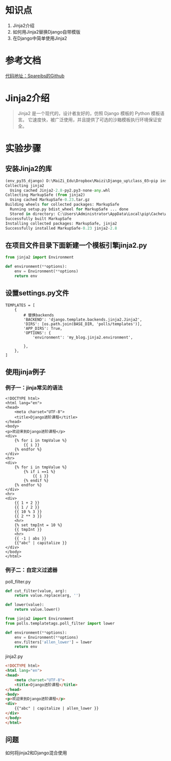 # 知识点

1. Jinja2介绍
2. 如何用Jinja2替换Django自带模版
3. 在Django中简单使用Jinja2


# 参考文档
[代码地址：Spareibs的Github](https://github.com/spareribs/learning/tree/master/Django/Django_up/class_03)

# Jinja2介绍

> Jinja2 是一个现代的，设计者友好的，仿照 Django 模板的 Python 模板语言。 它速度快，被广泛使用，并且提供了可选的沙箱模板执行环境保证安全。


# 实验步骤

## 安装Jinja2的库

```python
(env_py35_django) D:\MaiZi_Edu\Dropbox\Maizi\Django_up\class_03>pip install jinja2
Collecting jinja2
  Using cached Jinja2-2.8-py2.py3-none-any.whl
Collecting MarkupSafe (from jinja2)
  Using cached MarkupSafe-0.23.tar.gz
Building wheels for collected packages: MarkupSafe
  Running setup.py bdist_wheel for MarkupSafe ... done
  Stored in directory: C:\Users\Administrator\AppData\Local\pip\Cache\wheels\a3\fa\dc\0198eed9ad95489b8a4f45d14dd5d2aee3f8984e46862c5748
Successfully built MarkupSafe
Installing collected packages: MarkupSafe, jinja2
Successfully installed MarkupSafe-0.23 jinja2-2.8
```

## 在项目文件目录下面新建一个模板引擎jinja2.py
```python
from jinja2 import Environment

def environment(**options):
    env = Environment(**options)
    return env
```

## 设置settings.py文件
```
TEMPLATES = [
    {
        # 替换backends
        'BACKEND': 'django.template.backends.jinja2.Jinja2',
        'DIRS': [os.path.join(BASE_DIR, 'polls/templates')],
        'APP_DIRS': True,
        'OPTIONS': {
            'environment': 'my_blog.jinja2.environment',

        },
    },
]
```

## 使用jinja例子

### 例子一：jinja常见的语法
```
<!DOCTYPE html>
<html lang="en">
<head>
    <meta charset="UTF-8">
    <title>Django进阶课程</title>
</head>
<body>
<p>欢迎来到Django进阶课程</p>
<div>
    {% for i in tmpValue %}
        {{ i }}
    {% endfor %}
</div>
<hr>
<div>
    {% for i in tmpValue %}
        {% if i ==1 %}
            {{ i }}
        {% endif %}
    {% endfor %}
</div>
<hr>
<div>
    {{ 1 + 2 }}
    {{ 1 / 2 }}
    {{ 10 % 3 }}
    {{ 2 ** 3 }}
    <hr>
    {% set tmpInt = 10 %}
    {{ tmpInt }}
    <hr>
    {{ -1 | abs }}
    {{"abc" | capitalize }}
</div>
</body>
</html>
```

### 例子二：自定义过滤器

poll_filter.py

```python
def cut_filter(value, arg):
    return value.replace(arg, '')

def lower(value):
    return value.lower()
```

```python
from jinja2 import Environment
from polls.templatetags.poll_filter import lower

def environment(**options):
    env = Environment(**options)
    env.filters['allen_lower'] = lower
    return env
```

jinja2.py

```html
<!DOCTYPE html>
<html lang="en">
<head>
    <meta charset="UTF-8">
    <title>Django进阶课程</title>
</head>
<body>
<p>欢迎来到Django进阶课程</p>
<div>
    {{"abc" | capitalize | allen_lower }}
</div>
</body>
</html>
```

## 问题
如何将jinja2和Django混合使用